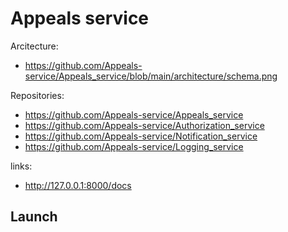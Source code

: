 # Appeals service

Arcitecture:<br>
- https://github.com/Appeals-service/Appeals_service/blob/main/architecture/schema.png

Repositories:<br>
- https://github.com/Appeals-service/Appeals_service
- https://github.com/Appeals-service/Authorization_service
- https://github.com/Appeals-service/Notification_service
- https://github.com/Appeals-service/Logging_service

links:<br>
- http://127.0.0.1:8000/docs

## Launch
